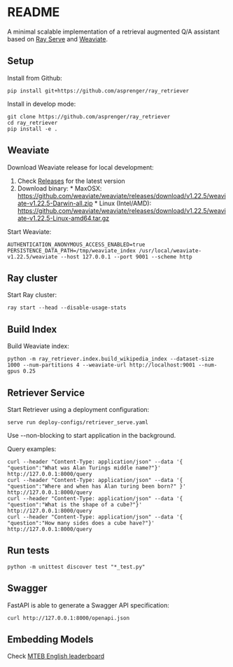 # README

A minimal scalable implementation of a retrieval augmented Q/A assistant based on [Ray Serve](https://docs.ray.io/en/latest/serve/index.html) and [Weaviate](https://weaviate.io/).

## Setup

Install from Github:

    pip install git+https://github.com/asprenger/ray_retriever

Install in develop mode:

    git clone https://github.com/asprenger/ray_retriever
    cd ray_retriever
    pip install -e .

## Weaviate

Download Weaviate release for local development:

  1. Check [Releases](https://github.com/weaviate/weaviate/releases) for the latest version
  2. Download binary:
    * MaxOSX: https://github.com/weaviate/weaviate/releases/download/v1.22.5/weaviate-v1.22.5-Darwin-all.zip
    * Linux (Intel/AMD): https://github.com/weaviate/weaviate/releases/download/v1.22.5/weaviate-v1.22.5-Linux-amd64.tar.gz

Start Weaviate:

    AUTHENTICATION_ANONYMOUS_ACCESS_ENABLED=true PERSISTENCE_DATA_PATH=/tmp/weaviate_index /usr/local/weaviate-v1.22.5/weaviate --host 127.0.0.1 --port 9001 --scheme http

## Ray cluster

Start Ray cluster:

    ray start --head --disable-usage-stats

## Build Index

Build Weaviate index:

    python -m ray_retriever.index.build_wikipedia_index --dataset-size 1000 --num-partitions 4 --weaviate-url http://localhost:9001 --num-gpus 0.25
    
## Retriever Service

Start Retriever using a deployment configuration:

    serve run deploy-configs/retriever_serve.yaml

Use --non-blocking to start application in the background.

Query examples:

    curl --header "Content-Type: application/json" --data '{ "question":"What was Alan Turings middle name?"}' http://127.0.0.1:8000/query
    curl --header "Content-Type: application/json" --data '{ "question":"Where and when has Alan turing been born?" }' http://127.0.0.1:8000/query
    curl --header "Content-Type: application/json" --data '{ "question":"What is the shape of a cube?"}' http://127.0.0.1:8000/query
    curl --header "Content-Type: application/json" --data '{ "question":"How many sides does a cube have?"}' http://127.0.0.1:8000/query

## Run tests

    python -m unittest discover test "*_test.py"

## Swagger

FastAPI is able to generate a Swagger API specification:

    curl http://127.0.0.1:8000/openapi.json

## Embedding Models

Check [MTEB English leaderboard](https://huggingface.co/spaces/mteb/leaderboard)